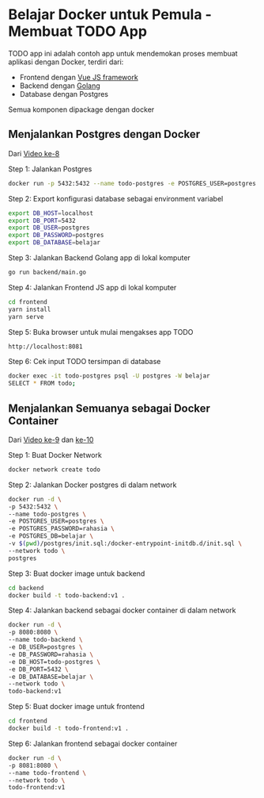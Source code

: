 # Belajar Docker untuk Pemula - Membuat TODO App

TODO app ini adalah contoh app untuk mendemokan proses membuat aplikasi dengan Docker, terdiri dari:
- Frontend dengan [Vue JS framework](https://docs.vuejs.id/v2/guide/)
- Backend dengan [Golang](https://dasarpemrogramangolang.novalagung.com/)
- Database dengan Postgres

Semua komponen dipackage dengan docker

## Menjalankan Postgres dengan Docker

Dari [Video ke-8](https://www.youtube.com/watch?v=45FjeTSla3o)

Step 1: Jalankan Postgres
```bash
docker run -p 5432:5432 --name todo-postgres -e POSTGRES_USER=postgres -e POSTGRES_PASSWORD=rahasia -e POSTGRES_DB=belajar -v $(pwd)/postgres/init.sql:/docker-entrypoint-initdb.d/init.sql -d postgres
```

Step 2: Export konfigurasi database sebagai environment variabel
```bash
export DB_HOST=localhost
export DB_PORT=5432
export DB_USER=postgres
export DB_PASSWORD=postgres
export DB_DATABASE=belajar
```

Step 3: Jalankan Backend Golang app di lokal komputer
```bash
go run backend/main.go
```

Step 4: Jalankan Frontend JS app di lokal komputer
```bash
cd frontend
yarn install
yarn serve
```

Step 5: Buka browser untuk mulai mengakses app TODO
```bash
http://localhost:8081
```

Step 6: Cek input TODO tersimpan di database
```bash
docker exec -it todo-postgres psql -U postgres -W belajar
SELECT * FROM todo;
```

## Menjalankan Semuanya sebagai Docker Container

Dari [Video ke-9](https://www.youtube.com/watch?v=OYJf_xLeB9o) dan [ke-10](https://www.youtube.com/watch?v=gRlioOhPkEo)

Step 1: Buat Docker Network
```bash
docker network create todo
```

Step 2: Jalankan Docker postgres di dalam network
```bash
docker run -d \
-p 5432:5432 \
--name todo-postgres \
-e POSTGRES_USER=postgres \
-e POSTGRES_PASSWORD=rahasia \
-e POSTGRES_DB=belajar \
-v $(pwd)/postgres/init.sql:/docker-entrypoint-initdb.d/init.sql \
--network todo \
postgres
```

Step 3: Buat docker image untuk backend
```bash
cd backend
docker build -t todo-backend:v1 .
```

Step 4: Jalankan backend sebagai docker container di dalam network
```bash
docker run -d \
-p 8080:8080 \
--name todo-backend \
-e DB_USER=postgres \
-e DB_PASSWORD=rahasia \
-e DB_HOST=todo-postgres \
-e DB_PORT=5432 \
-e DB_DATABASE=belajar \
--network todo \
todo-backend:v1
```

Step 5: Buat docker image untuk frontend
```bash
cd frontend
docker build -t todo-frontend:v1 .
```

Step 6: Jalankan frontend sebagai docker container
```bash
docker run -d \
-p 8081:8080 \
--name todo-frontend \
--network todo \
todo-frontend:v1
```
